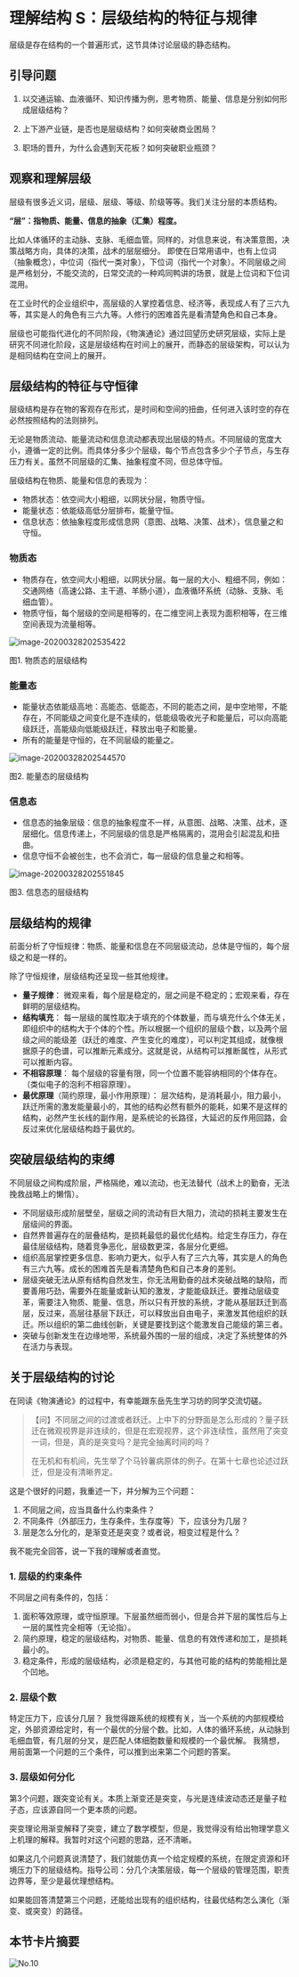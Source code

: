 # 理解结构 S：层级结构的特征与规律

层级是存在结构的一个普遍形式，这节具体讨论层级的静态结构。

## 引导问题

1. 以交通运输、血液循环、知识传播为例，思考物质、能量、信息是分别如何形成层级结构？

2. 上下游产业链，是否也是层级结构？如何突破商业困局？

3. 职场的晋升，为什么会遇到天花板？如何突破职业瓶颈？

## 观察和理解层级

层级有很多近义词，层级、层级、等级、阶级等等。我们关注分层的本质结构。

**“层”：指物质、能量、信息的抽象（汇集）程度。**

比如人体循环的主动脉、支脉、毛细血管。同样的，对信息来说，有决策意图，决策战略方向，具体的决策，战术的层层细分。
即使在日常用语中，也有上位词（抽象概念），中位词（指代一类对象），下位词（指代一个对象）。不同层级之间是严格划分，不能交流的，日常交流的一种鸡同鸭讲的场景，就是上位词和下位词混用。

在工业时代的企业组织中，高层级的人掌控着信息、经济等，表现成人有了三六九等，其实是人的角色有三六九等。人修行的困难首先是看清楚角色和自己本身。

层级也可能指代进化的不同阶段，《物演通论》通过回望历史研究层级，实际上是研究不同进化阶段，这是层级结构在时间上的展开，而静态的层级架构，可以认为是相同结构在空间上的展开。

## 层级结构的特征与守恒律

层级结构是存在物的客观存在形式，是时间和空间的扭曲，任何进入该时空的存在必然按照结构的法则排列。

无论是物质流动、能量流动和信息流动都表现出层级的特点。不同层级的宽度大小，遵循一定的比例。而具体分多少个层级，每个节点包含多少个子节点，与生存压力有关。虽然不同层级的汇集、抽象程度不同，但总体守恒。

层级结构在物质、能量和信息的表现为：

- 物质状态：依空间大小粗细，以网状分层，物质守恒。
- 能量状态：依能级高低分层排布，能量守恒。
- 信息状态：依抽象程度形成信息网（意图、战略、决策、战术），信息量之和守恒。

### 物质态

- 物质存在，依空间大小粗细，以网状分层。每一层的大小、粗细不同，例如：交通网络（高速公路、主干道、羊肠小道），血液循环系统（动脉、支脉、毛细血管）。
- 物质守恒，每个层级的空间是相等的，在二维空间上表现为面积相等，在三维空间表现为流量相等。

![image-20200328202535422](No.10/image-20200328202535422.png)

图1. 物质态的层级结构

### 能量态

- 能量状态依能级高地：高能态、低能态，不同的能态之间，是中空地带，不能存在，不同能级之间变化是不连续的，低能级吸收光子和能量后，可以向高能级跃迁，高能级向低能级跃迁，释放出电子和能量。
- 所有的能量是守恒的，在不同层级的能量之。

![image-20200328202544570](No.10/image-20200328202544570.png)

图2. 能量态的层级结构

### 信息态

- 信息态的抽象层级：信息的抽象程度不一样，从意图、战略、决策、战术，逐层细化。信息传递上，不同层级的信息是严格隔离的，混用会引起混乱和扭曲。
- 信息守恒不会被创生，也不会消亡，每一层级的信息量之和相等。

![image-20200328202551845](No.10/image-20200328202551845.png)

图3. 信息态的层级结构

## 层级结构的规律

前面分析了守恒规律：物质、能量和信息在不同层级流动，总体是守恒的，每个层级之和是一样的。

除了守恒规律，层级结构还呈现一些其他规律。

- **量子规律**：
  微观来看，每个层是稳定的，层之间是不稳定的；宏观来看，存在鲜明的层级结构。
- **结构填充**：
  每一层级的属性取决于填充的个体数量，而与填充什么个体无关，即组织中的结构大于个体的个性。所以根据一个组织的层级个数，以及两个层级之间的能级差（跃迁的难度、产生变化的难度），可以判定其组成，就像根据原子的色谱，可以推断元素成分。这就是说，从结构可以推断属性，从形式可以推断内容。
- **不相容原理**：
  每个层级的容量有限，同一个位置不能容纳相同的个体存在。（类似电子的泡利不相容原理）。
- **最优原理**（简约原理，最小作用原理）：
  层次结构，是消耗最小，阻力最小，跃迁所需的激发能量最小的，其他的结构必然有额外的能耗，如果不是这样的结构，必然产生长线的副作用，是系统论的长路径，大延迟的反作用回路，会反过来优化层级结构趋于最优的。

## 突破层级结构的束缚

不同层级之间构成阶层，严格隔绝，难以流动，也无法替代（战术上的勤奋，无法挽救战略上的懒惰）。

- 不同层级形成阶层壁垒，层级之间的流动有巨大阻力，流动的损耗主要发生在层级间的界面。
- 自然界普遍存在的层叠结构，是损耗最低的最优化结构。给定生存压力，存在最佳层级结构，随着竞争恶化，层级数更深，各层分化更细。
- 组织高层掌控更多信息、影响力更大，似乎人有了三六九等，其实是人的角色有三六九等。成长的困难首先是看清楚角色和自己本身的差别。
- 层级突破无法从原有结构自然发生，你无法用勤奋的战术突破战略的缺陷，而要善用巧劲，需要外在能量或新认知的激发，才能能级跃迁。要推动层级变革，需要注入物质、能量、信息，所以只有开放的系统，才能从基层跃迁到高层，反过来，高层往基层下跃迁，可以释放出自由电子，来激发其他组织的跃迁。所以组织的第二曲线创新，关键是要找到这个能激发自己能级的第三者。
- 突破与创新发生在边缘地带，系统最外围的一层的组成，决定了系统整体的外在活力与表现。

## 关于层级结构的讨论

在同读《物演通论》的过程中，有幸能跟东岳先生学习坊的同学交流切磋。

> 【问】不同层之间的过渡或者跃迁。上中下的分野面是怎么形成的？量子跃迁在微观视界是非连续的，但是在宏观视界，这个非连续性，虽然用了突变一词，但是，真的是突变吗？是完全抽离时间的吗？
>
> 在无机和有机间，先生举了个马铃薯病原体的例子。在第十七章也论述过跃迁，但是没有清晰界定。

这是个很好的问题，我重述一下，并分解为三个问题：

1. 不同层之间，应当具备什么约束条件？
2. 不同条件（外部压力，生存条件，生存度等）下，应该分为几层？
3. 层是怎么分化的，是渐变还是突变？或者说，相变过程是什么？

我不能完全回答，说一下我的理解或者直觉。

### 1. 层级的约束条件

不同层之间有条件的，包括：

1. 面积等效原理，或守恒原理。下层虽然细而弱小，但是合并下层的属性后与上一层的属性完全相等（无论指）。
2. 简约原理，稳定的层级结构，对物质、能量、信息的有效传递和加工，是损耗最小的。
3. 稳定条件，形成的层级结构，必须是稳定的，与其他可能的结构的势能相比是个凹地。

### 2. 层级个数

特定压力下，应该分几层？
我觉得跟系统的规模有关，当一个系统的内部规模给定，外部资源给定时，有一个最优的分层个数。比如，人体的循环系统，从动脉到毛细血管，有几层的分叉，是匹配人体细胞数量和规模的一个最优解。
我猜想，用前面第一个问题的三个条件，可以推到出来第二个问题的答案。

### 3. 层级如何分化

第3个问题，跟突变论有关。本质上渐变还是突变，与光是连续波动态还是量子粒子态，应该源自同一个更本质的问题。

突变理论用渐变解释了突变，建立了数学模型，但是，我觉得没有给出物理学意义上机理的解释。我暂时对这个问题的思路，还不清晰。

如果这几个问题真说清楚了，我们就能仿真一个给定规模的系统，在限定资源和环境压力下的层级结构。指导公司：分几个决策层级，每一个层级的管理范围，职责边界等，至少是最优理想结构。

如果能回答清楚第三个问题，还能给出现有的组织结构，往最优结构怎么演化（渐变、或突变）的路径。

## 本节卡片摘要

![No.10](No.10/No.10.png)